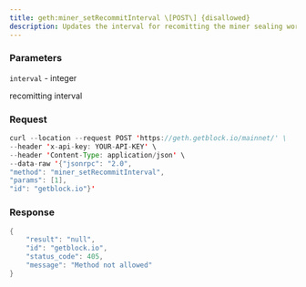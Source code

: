 ```yaml
---
title: geth:miner_setRecommitInterval \[POST\] {disallowed}
description: Updates the interval for recomitting the miner sealing work.
---
```


### Parameters


`interval` - integer

recomitting interval

### Request

``` java
curl --location --request POST 'https://geth.getblock.io/mainnet/' \
--header 'x-api-key: YOUR-API-KEY' \
--header 'Content-Type: application/json' \
--data-raw '{"jsonrpc": "2.0",
"method": "miner_setRecommitInterval",
"params": [1],
"id": "getblock.io"}'
```

###  Response

``` java
{
    "result": "null",
    "id": "getblock.io",
    "status_code": 405,
    "message": "Method not allowed"
}
```

